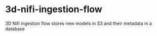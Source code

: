 # 3d-nifi-ingestion-flow

3D Nifi ingestion flow stores new models in S3 and their metadata in a database
